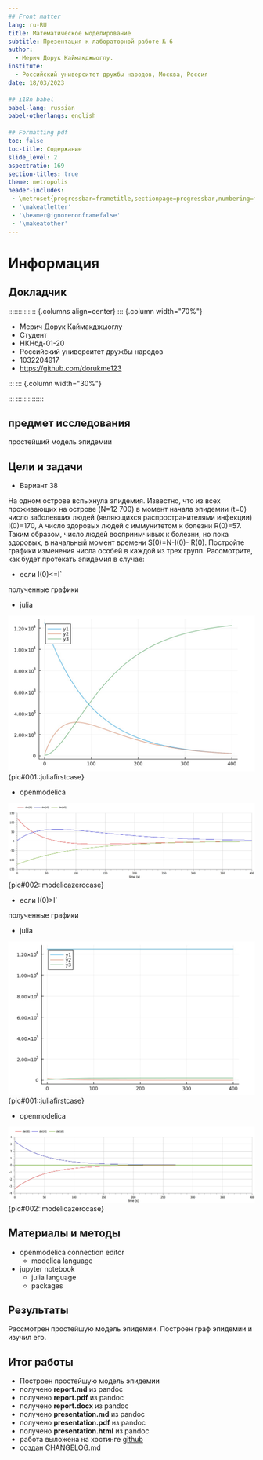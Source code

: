 ```yaml
---
## Front matter
lang: ru-RU
title: Математическое моделирование
subtitle: Презентация к лабораторной работе № 6
author:
  - Мерич Дорук Каймакджыоглу.
institute:
  - Российский университет дружбы народов, Москва, Россия
date: 18/03/2023

## i18n babel
babel-lang: russian
babel-otherlangs: english

## Formatting pdf
toc: false
toc-title: Содержание
slide_level: 2
aspectratio: 169
section-titles: true
theme: metropolis
header-includes:
 - \metroset{progressbar=frametitle,sectionpage=progressbar,numbering=fraction}
 - '\makeatletter'
 - '\beamer@ignorenonframefalse'
 - '\makeatother'
---
```


# Информация
## Докладчик

:::::::::::::: {.columns align=center}
::: {.column width="70%"}

  * Мерич Дорук Каймакджыоглу
  * Студент
  * НКНбд-01-20
  * Российский университет дружбы народов
  * 1032204917
  * <https://github.com/dorukme123>

:::
::: {.column width="30%"}

:::
::::::::::::::

## предмет исследования

простейший модель эпидемии

## Цели и задачи

- Вариант 38

На одном острове вспыхнула эпидемия. Известно, что из всех проживающих на острове (N=12 700) в момент начала эпидемии (t=0) число заболевших людей (являющихся распространителями инфекции) I(0)=170, А число здоровых людей с иммунитетом к болезни R(0)=57. Таким образом, число людей восприимчивых к болезни, но пока здоровых, в начальный момент времени S(0)=N-I(0)- R(0). Постройте графики изменения числа особей в каждой из трех групп. Рассмотрите, как будет протекать эпидемия в случае: 

* если I(0)<=I`

полученные графики

  * julia

  ![firstcasejulia](image/julia1.jpg){pic#001::juliafirstcase}
  

  * openmodelica

  ![zerocasemodelica](image/modelica1.jpg){pic#002::modelicazerocase}
  
* если I(0)>I`

полученные графики

  * julia

  ![firstcasejulia](image/julia2.jpg){pic#001::juliafirstcase}
  

  * openmodelica

  ![zerocasemodelica](image/modelica2.jpg){pic#002::modelicazerocase}



## Материалы и методы

- openmodelica connection editor
  - modelica language
- jupyter notebook
  - julia language 
  - packages
      
## Результаты

Рассмотрен простейшую модель эпидемии. Построен граф эпидемии и изучил его.

## Итог работы

- Построен простейшую модель эпидемии 
- получено **report.md** из pandoc
- получено **report.pdf** из pandoc
- получено **report.docx** из pandoc
- получено **presentation.md** из pandoc
- получено **presentation.pdf** из pandoc
- получено **presentation.html** из pandoc
- работа выложена на хостинге [github](https://github.com/dorukme123)
- создан CHANGELOG.md 
